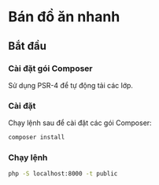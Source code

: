 # Bán đồ ăn nhanh 
## Bắt đầu

### Cài đặt gói Composer

Sử dụng PSR-4 để tự động tải các lớp.

### Cài đặt

Chạy lệnh sau để cài đặt các gói Composer:

```sh
composer install
```

### Chạy lệnh

```sh
php -S localhost:8000 -t public
```
